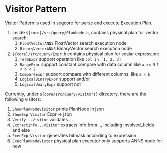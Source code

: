 # Visitor Pattern
Visitor Pattern is used in segcore for parse and execute Execution Plan.

1. Inside `${core}/src/query/PlanNode.h`, contains physical plan for vector search:
    1. `FloatVectorANNS` FloatVector search execution node
    2. `BinaryVectorANNS` BinaryVector search execution node
2. `${core}/src/query/Expr.h` contains physical plan for scalar expression:
    1. `TermExpr` support operation like `col in [1, 2, 3]`
    2. `RangeExpr` support constant compare with data column like `a >= 5` `1 < b < 2`
    3. `CompareExpr` support compare with different columns, like `a < b`
    4. `LogicalBinaryExpr` support and/or
    5. `LogicalUnaryExpr` support not

Currently, under `${core/src/query/visitors}` directory, there are the following visitors:
1. `ShowPlanNodeVisitor` prints PlanNode in json
2. `ShowExprVisitor` Expr -> json
3. `Verify...Visitor` validates ...
4. `ExtractInfo...Visitor` extracts info from..., including involved_fields and else
5. `ExecExprVisitor` generates bitmask according to expression
6. `ExecPlanNodeVistor` physical plan executor only supports ANNS node for now
